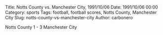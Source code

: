 Title: Notts County vs. Manchester City, 1991/10/06
Date: 1991/10/06 00:00
Category: sports
Tags: football, football scores, Notts County, Manchester City
Slug: notts-county-vs-manchester-city
Author: carbonero


Notts County 1 - 3 Manchester City
